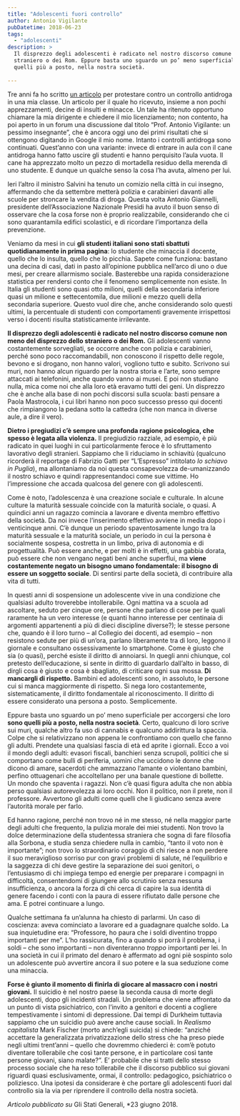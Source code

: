 ```yaml
---
title: "Adolescenti fuori controllo"
author: Antonio Vigilante
pubDatetime: 2018-06-23
tags: 
  - "adolescenti"
description: >
  Il disprezzo degli adolescenti è radicato nel nostro discorso comune non meno del disprezzo dello 
  straniero o dei Rom. Eppure basta uno sguardo un po’ meno superficiale per accorgersi che loro sono 
  quelli più a posto, nella nostra società.
  
---
```


Tre anni fa ho scritto [un articolo](https://www.glistatigenerali.com/scuola/la-cultura-della-repressione/) per protestare contro un controllo antidroga in una mia classe. Un articolo per il quale ho ricevuto, insieme a non pochi apprezzamenti, decine di insulti e minacce. Un tale ha ritenuto opportuno chiamare la mia dirigente e chiedere il mio licenziamento; non contento, ha poi aperto in un forum una discussione dal titolo “Prof. Antonio Vigilante: un pessimo insegnante”, che è ancora oggi uno dei primi risultati che si ottengono digitando in Google il mio nome. Intanto i controlli antidroga sono continuati. Quest’anno con una variante: invece di entrare in aula con il cane antidroga hanno fatto uscire gli studenti e hanno perquisito l’aula vuota. Il cane ha apprezzato molto un pezzo di mortadella residuo della merenda di uno studente. E dunque un qualche senso la cosa l’ha avuta, almeno per lui.

Ieri l’altro il ministro Salvini ha tenuto un comizio nella città in cui insegno, affermando che da settembre metterà polizia e carabinieri davanti alle scuole per stroncare la vendita di droga. Questa volta Antonio Giannelli, presidente dell’Associazione Nazionale Presidi ha avuto il buon senso di osservare che la cosa forse non è proprio realizzabile, considerando che ci sono quarantamila edifici scolastici, e di ricordare l’importanza della prevenzione.

Veniamo da mesi in cui **gli studenti italiani sono stati sbattuti quotidianamente in prima pagina**: lo studente che minaccia il docente, quello che lo insulta, quello che lo picchia. Sapete come funziona: bastano una decina di casi, dati in pasto all’opinione pubblica nell’arco di uno o due mesi, per creare allarmismo sociale. Basterebbe una rapida considerazione statistica per rendersi conto che il fenomeno semplicemente non esiste. In Italia gli studenti sono quasi otto milioni, quelli della secondaria inferiore quasi un milione e settecentomila, due milioni e mezzo quelli della secondaria superiore. Questo vuol dire che, anche considerando solo questi ultimi, la percentuale di studenti con comportamenti gravemente irrispettosi verso i docenti risulta statisticamente irrilevante.

**Il disprezzo degli adolescenti è radicato nel nostro discorso comune non meno del disprezzo dello straniero o dei Rom.** Gli adolescenti vanno costantemente sorvegliati, se occorre anche con polizia e carabinieri, perché sono poco raccomandabili, non conoscono il rispetto delle regole, bevono e si drogano, non hanno valori, vogliono tutto e subito. Scrivono sui muri, non hanno alcun riguardo per la nostra storia e l’arte, sono sempre attaccati ai telefonini, anche quando vanno ai musei. E poi non studiano nulla, mica come noi che alla loro età eravamo tutti dei geni. Un disprezzo che è anche alla base di non pochi discorsi sulla scuola: basti pensare a Paola Mastrocola, i cui libri hanno non poco successo presso qui docenti che rimpiangono la pedana sotto la cattedra (che non manca in diverse aule, a dire il vero).

**Dietro i pregiudizi c’è sempre una profonda ragione psicologica, che spesso è legata alla violenza.** Il pregiudizio razziale, ad esempio, è più radicato in quei luoghi in cui particolarmente feroce è lo sfruttamento lavorativo degli stranieri. Sappiamo che li riduciamo in schiavitù (qualcuno ricorderà il reportage di Fabrizio Gatti per “L’Espresso” intitolato _Io schiavo in Puglia_), ma allontaniamo da noi questa consapevolezza de-umanizzando il nostro schiavo e quindi rappresentandoci come sue vittime. Ho l’impressione che accada qualcosa del genere con gli adolescenti.

Come è noto, l’adolescenza è una creazione sociale e culturale. In alcune culture la maturità sessuale coincide con la maturità sociale, o quasi. A quindici anni un ragazzo comincia a lavorare e diventa membro effettivo della società. Da noi invece l’inserimento effettivo avviene in media dopo i venticinque anni. C’è dunque un periodo spaventosamente lungo tra la maturità sessuale e la maturità sociale, un periodo in cui la persona è socialmente sospesa, costretta in un limbo, priva di autonomia e di progettualità. Può essere anche, e per molti è in effetti, una gabbia dorata, può essere che non vengano negati beni anche superflui, ma **viene costantemente negato un bisogno umano fondamentale: il bisogno di essere un soggetto sociale**. Di sentirsi parte della società, di contribuire alla vita di tutti.

In questi anni di sospensione un adolescente vive in una condizione che qualsiasi adulto troverebbe intollerabile. Ogni mattina va a scuola ad ascoltare, seduto per cinque ore, persone che parlano di cose per le quali raramente ha un vero interesse (e quanti hanno interesse per centinaia di argomenti appartenenti a più di dieci discipline diverse?); le stesse persone che, quando è il loro turno – al Collegio dei docenti, ad esempio – non resistono sedute per più di un’ora, parlano liberamente tra di loro, leggono il giornale e consultano ossessivamente lo smartphone. Come è giusto che sia (o quasi), perché esiste il diritto di annoiarsi. In quegli anni chiunque, col pretesto dell’educazione, si sente in diritto di guardarlo dall’alto in basso, di dirgli cosa è giusto e cosa è sbagliato, di criticare ogni sua mossa. **Di mancargli di rispetto.** Bambini ed adolescenti sono, in assoluto, le persone cui si manca maggiormente di rispetto. Si nega loro costantemente, sistematicamente, il diritto fondamentale al riconoscimento. Il diritto di essere considerato una persona a posto. Semplicemente.

Eppure basta uno sguardo un po’ meno superficiale per accorgersi che loro **sono quelli più a posto, nella nostra società**. Certo, qualcuno di loro scrive sui muri, qualche altro fa uso di cannabis e qualcuno addirittura la spaccia. Colpe che si relativizzano non appena le confrontiamo con quello che fanno gli adulti. Prendete una qualsiasi fascia di età ed aprite i giornali. Ecco a voi il mondo degli adulti: evasori fiscali, banchieri senza scrupoli, politici che si comportano come bulli di periferia, uomini che uccidono le donne che dicono di amare, sacerdoti che ammazzano l’amante o violentano bambini, perfino ottuagenari che accoltellano per una banale questione di bollette. Un mondo che spaventa i ragazzi. Non c’è quasi figura adulta che non abbia perso qualsiasi autorevolezza ai loro occhi. Non il politico, non il prete, non il professore. Avvertono gli adulti come quelli che li giudicano senza avere l’autorità morale per farlo.

Ed hanno ragione, perché non trovo né in me stesso, né nella maggior parte degli adulti che frequento, la pulizia morale dei miei studenti. Non trovo la dolce determinazione della studentessa straniera che sogna di fare filosofia alla Sorbona, e studia senza chiedere nulla in cambio, “tanto il voto non è importante”; non trovo lo straordinario coraggio di chi riesce a non perdere il suo meraviglioso sorriso pur con gravi problemi di salute, né l’equilibrio e la saggezza di chi deve gestire la separazione dei suoi genitori, o l’entusiasmo di chi impiega tempo ed energie per preparare i compagni in difficoltà, consentendomi di giungere allo scrutinio senza nessuna insufficienza, o ancora la forza di chi cerca di capire la sua identità di genere facendo i conti con la paura di essere rifiutato dalle persone che ama. E potrei continuare a lungo.

Qualche settimana fa un’alunna ha chiesto di parlarmi. Un caso di coscienza: aveva cominciato a lavorare ed a guadagnare qualche soldo. La sua inquietudine era: “Professore, ho paura che i soldi diventino troppo importanti per me”. L’ho rassicurata, fino a quando si porrà il problema, i soldi – che sono importanti – non diventeranno _troppo_ importanti per lei. In una società in cui il primato del denaro è affermato ad ogni piè sospinto solo un adolescente può avvertire ancora il suo potere e la sua seduzione come una minaccia.

**Forse è giunto il momento di finirla di giocare al massacro con i nostri giovani.** Il suicidio è nel nostro paese la seconda causa di morte degli adolescenti, dopo gli incidenti stradali. Un problema che viene affrontato da un punto di vista psichiatrico, con l’invito a genitori e docenti a cogliere tempestivamente i sintomi di depressione. Dai tempi di Durkheim tuttavia sappiamo che un suicidio può avere anche cause sociali. In _Realismo capitalista_ Mark Fischer (morto anch’egli suicida) si chiede: “anziché accettare la generalizzata privatizzazione dello stress che ha preso piede negli ultimi trent’anni – quello che dovremmo chiederci è: com’è potuto diventare tollerabile che così tante persone, e in particolare così tante persone giovani, siano malate?”. E’ probabile che si tratti dello stesso processo sociale che ha reso tollerabile che il discorso pubblico sui giovani riguardi quasi esclusivamente, ormai, il controllo: pedagogico, psichiatrico o poliziesco. Una ipotesi da considerare è che portare gli adolescenti fuori dal controllo sia la via per riprendere il controllo della nostra società.


_Articolo pubblicato su_ Gli Stati Generali, \*23 giugno 2018.
